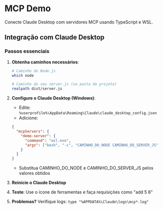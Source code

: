 # MCP Demo

Conecte Claude Desktop com servidores MCP usando TypeScript e WSL.

## Integração com Claude Desktop

### Passos essenciais

1. **Obtenha caminhos necessários**:

   ```bash
   # Caminho do Node.js
   which node

   # Caminho do seu server.js (na pasta do projeto)
   realpath dist/server.js
   ```

2. **Configure o Claude Desktop (Windows)**:

   - Edite: `%userprofile%\AppData\Roaming\Claude\claude_desktop_config.json`
   - Adicione:

   ```json
   {
     "mcpServers": {
       "demo-server": {
         "command": "wsl.exe",
         "args": ["bash", "-c", "CAMINHO_DO_NODE CAMINHO_DO_SERVER_JS"]
       }
     }
   }
   ```

   - Substitua CAMINHO_DO_NODE e CAMINHO_DO_SERVER_JS pelos valores obtidos

3. **Reinicie o Claude Desktop**

4. **Teste**: Use o ícone de ferramentas e faça requisições como "add 5 8"

5. **Problemas?** Verifique logs: `type "%APPDATA%\Claude\logs\mcp*.log"`
